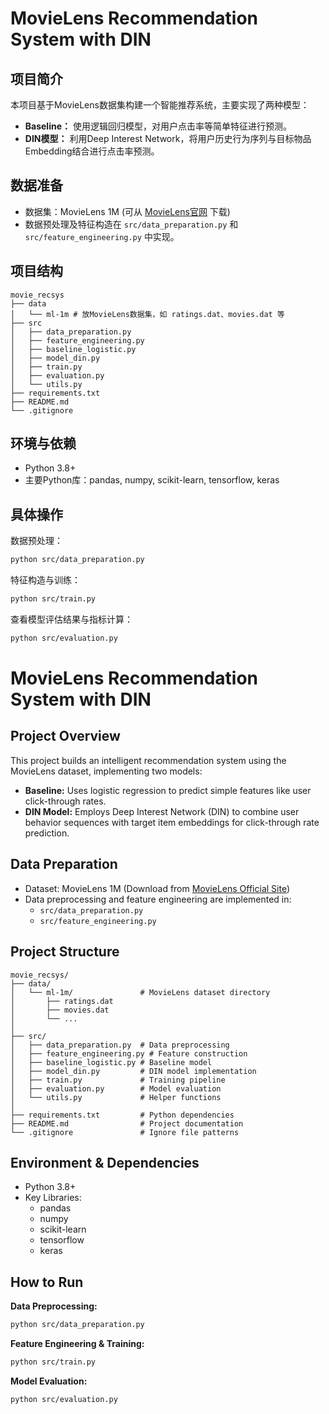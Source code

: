 # MovieLens Recommendation System with DIN

## 项目简介
本项目基于MovieLens数据集构建一个智能推荐系统，主要实现了两种模型：
- **Baseline：** 使用逻辑回归模型，对用户点击率等简单特征进行预测。
- **DIN模型：** 利用Deep Interest Network，将用户历史行为序列与目标物品Embedding结合进行点击率预测。

## 数据准备
- 数据集：MovieLens 1M (可从 [MovieLens官网](https://grouplens.org/datasets/movielens/1m/) 下载)
- 数据预处理及特征构造在 `src/data_preparation.py` 和 `src/feature_engineering.py` 中实现。

## 项目结构
```plaintext
movie_recsys
├── data
│   └── ml-1m # 放MovieLens数据集，如 ratings.dat、movies.dat 等
├── src
│   ├── data_preparation.py
│   ├── feature_engineering.py
│   ├── baseline_logistic.py
│   ├── model_din.py
│   ├── train.py
│   ├── evaluation.py
│   └── utils.py
├── requirements.txt
├── README.md
└── .gitignore
```

## 环境与依赖
- Python 3.8+
- 主要Python库：pandas, numpy, scikit-learn, tensorflow, keras

## 具体操作
数据预处理：  
 ```bash
 python src/data_preparation.py
 ```

特征构造与训练：
```bash
python src/train.py
```
查看模型评估结果与指标计算：
```bash
python src/evaluation.py
```


# MovieLens Recommendation System with DIN

## Project Overview
This project builds an intelligent recommendation system using the MovieLens dataset, implementing two models:
- **Baseline:** Uses logistic regression to predict simple features like user click-through rates.
- **DIN Model:** Employs Deep Interest Network (DIN) to combine user behavior sequences with target item embeddings for click-through rate prediction.

## Data Preparation
- Dataset: MovieLens 1M (Download from [MovieLens Official Site](https://grouplens.org/datasets/movielens/1m/))
- Data preprocessing and feature engineering are implemented in:
  - `src/data_preparation.py`
  - `src/feature_engineering.py`

## Project Structure
```plaintext
movie_recsys/
├── data/
│   └── ml-1m/               # MovieLens dataset directory
│       ├── ratings.dat
│       ├── movies.dat
│       └── ...              
│
├── src/
│   ├── data_preparation.py  # Data preprocessing
│   ├── feature_engineering.py # Feature construction
│   ├── baseline_logistic.py # Baseline model
│   ├── model_din.py         # DIN model implementation
│   ├── train.py             # Training pipeline
│   ├── evaluation.py        # Model evaluation
│   └── utils.py             # Helper functions
│
├── requirements.txt         # Python dependencies
├── README.md                # Project documentation
└── .gitignore               # Ignore file patterns
```

## Environment & Dependencies
- Python 3.8+
- Key Libraries:
  - pandas
  - numpy
  - scikit-learn
  - tensorflow
  - keras

## How to Run
**Data Preprocessing:**
```bash
python src/data_preparation.py
```

**Feature Engineering & Training:**
```bash
python src/train.py
```

**Model Evaluation:**
```bash
python src/evaluation.py
```
